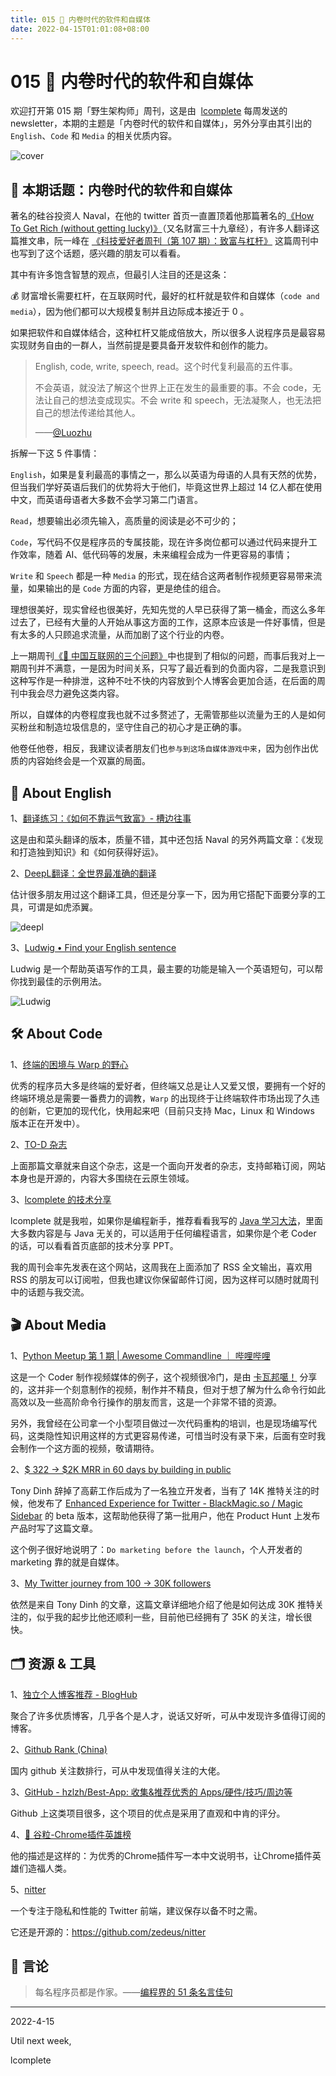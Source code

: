 ```yaml
---
title: 015 🍻 内卷时代的软件和自媒体
date: 2022-04-15T01:01:08+08:00
---
```


# 015 🍻 内卷时代的软件和自媒体

欢迎打开第 015 期「野生架构师」周刊，这是由  [lcomplete](https://twitter.com/lcomplete_wild) 每周发送的 newsletter，本期的主题是「内卷时代的软件和自媒体」，另外分享由其引出的 `English`、`Code` 和 `Media` 的相关优质内容。

![cover](./image/015/cover.jpg)

## 📝 本期话题：内卷时代的软件和自媒体

著名的硅谷投资人 Naval，在他的 twitter 首页一直置顶着他那篇著名的[《How To Get Rich (without getting lucky)》](https://twitter.com/naval/status/1002103360646823936)（又名财富三十九章经），有许多人翻译这篇推文串，阮一峰在 [《科技爱好者周刊（第 107 期）：致富与杠杆》](https://www.ruanyifeng.com/blog/2020/05/weekly-issue-107.html) 这篇周刊中也写到了这个话题，感兴趣的朋友可以看看。

其中有许多饱含智慧的观点，但最引人注目的还是这条：

💰 财富增长需要杠杆，在互联网时代，最好的杠杆就是软件和自媒体（`code and media`），因为他们都可以大规模复制并且边际成本接近于 0 。

如果把软件和自媒体结合，这种杠杆又能成倍放大，所以很多人说程序员是最容易实现财务自由的一群人，当然前提是要具备开发软件和创作的能力。

> English, code, write, speech, read。这个时代复利最高的五件事。
>
> 不会英语，就没法了解这个世界上正在发生的最重要的事。不会 code，无法让自己的想法变成现实。不会 write 和 speech，无法凝聚人，也无法把自己的想法传递给其他人。
>
> ——[@Luozhu](https://twitter.com/LuozhuZhang/status/1497968358813143047)

拆解一下这 5 件事情：

`English`，如果是复利最高的事情之一，那么以英语为母语的人具有天然的优势，但当我们学好英语后我们的优势将大于他们，毕竟这世界上超过 14 亿人都在使用中文，而英语母语者大多数不会学习第二门语言。

`Read`，想要输出必须先输入，高质量的阅读是必不可少的；

`Code`，写代码不仅是程序员的专属技能，现在许多岗位都可以通过代码来提升工作效率，随着 AI、低代码等的发展，未来编程会成为一件更容易的事情；

`Write` 和 `Speech` 都是一种 `Media` 的形式，现在结合这两者制作视频更容易带来流量，如果输出的是 `Code` 方面的内容，更是绝佳的组合。

理想很美好，现实曾经也很美好，先知先觉的人早已获得了第一桶金，而这么多年过去了，已经有大量的人开始从事这方面的工作，这原本应该是一件好事情，但是有太多的人只顾追求流量，从而加剧了这个行业的内卷。

上一期周刊[《🚮 中国互联网的三个问题》](http://weekly.codelc.com/issues/issue-1123870)中也提到了相似的问题，而事后我对上一期周刊并不满意，一是因为时间关系，只写了最近看到的负面内容，二是我意识到这种写作是一种排泄，这种不吐不快的内容放到个人博客会更加合适，在后面的周刊中我会尽力避免这类内容。

所以，自媒体的内卷程度我也就不过多赘述了，无需管那些以流量为王的人是如何买粉丝和制造垃圾信息的，坚守住自己的初心才是正确的事。

他卷任他卷，相反，我建议读者朋友们也`参与到这场自媒体游戏中来`，因为创作出优质的内容始终会是一个双赢的局面。

## 📖 About English

1、[翻译练习：《如何不靠运气致富》- 槽边往事](https://www.hecaitou.info/2020/09/blog-post_22.html)

这是由和菜头翻译的版本，质量不错，其中还包括 Naval 的另外两篇文章：《发现和打造独到知识》和《如何获得好运》。

2、[DeepL翻译：全世界最准确的翻译](https://www.deepl.com/translator)

估计很多朋友用过这个翻译工具，但还是分享一下，因为用它搭配下面要分享的工具，可谓是如虎添翼。

![deepl](./image/015/deepl.jpeg)

3、[Ludwig • Find your English sentence](https://ludwig.guru/)

Ludwig 是一个帮助英语写作的工具，最主要的功能是输入一个英语短句，可以帮你找到最佳的示例用法。

![Ludwig](./image/015/win.jpeg)

## 🛠 About Code

1、[终端的困境与 Warp 的野心](https://2d2d.io/s2/warp/)

优秀的程序员大多是终端的爱好者，但终端又总是让人又爱又恨，要拥有一个好的终端环境总是需要一番费力的调教，`Warp` 的出现终于让终端软件市场出现了久违的创新，它更加的现代化，快用起来吧（目前只支持 Mac，Linux 和 Windows 版本正在开发中）。

2、[TO-D 杂志](https://2d2d.io/)

上面那篇文章就来自这个杂志，这是一个面向开发者的杂志，支持邮箱订阅，网站本身也是开源的，内容大多围绕在云原生领域。

3、[lcomplete 的技术分享](https://tech.codelc.com/)

lcomplete 就是我啦，如果你是编程新手，推荐看看我写的 [Java 学习大法](https://tech.codelc.com/docs/java/java_study_way.html)，里面大多数内容是与 Java 无关的，可以适用于任何编程语言，如果你是个老 Coder 的话，可以看看首页底部的技术分享 PPT。

我的周刊会率先发表在这个网站，这周我在上面添加了 RSS 全文输出，喜欢用 RSS 的朋友可以订阅啦，但我也建议你保留邮件订阅，因为这样可以随时就周刊中的话题与我交流。

## 🎬 About Media

1、[Python Meetup 第 1 期 | Awesome Commandline ｜ 哔哩哔哩](https://www.bilibili.com/video/BV1BC4y147P6/)

这是一个 Coder 制作视频媒体的例子，这个视频很冷门，是由 [卡瓦邦噶！](https://www.kawabangga.com/talks) 分享的，这并非一个刻意制作的视频，制作并不精良，但对于想了解为什么命令行如此高效以及一些高阶命令行操作的朋友而言，这是一个非常不错的资源。

另外，我曾经在公司拿一个小型项目做过一次代码重构的培训，也是现场编写代码，这类隐性知识用这样的方式更容易传递，可惜当时没有录下来，后面有空时我会制作一个这方面的视频，敬请期待。

2、[$ 322 →  $2K MRR in 60 days by building in public](https://www.indiehackers.com/post/322-2k-mrr-in-60-days-by-building-in-public-7ba03e9e38)

Tony Dinh 辞掉了高薪工作后成为了一名独立开发者，当有了 14K 推特关注的时候，他发布了 [Enhanced Experience for Twitter - BlackMagic.so / Magic Sidebar](https://blackmagic.so/) 的 beta 版本，这帮助他获得了第一批用户，他在 Product Hunt 上发布产品时写了这篇文章。

这个例子很好地说明了：`Do marketing before the launch`，个人开发者的 marketing 靠的就是自媒体。

3、[My Twitter journey from 100 → 30K followers](https://tdinh.notion.site/My-Twitter-journey-from-100-30K-followers-498af3a642124927817247ca0ca4647f)

依然是来自 Tony Dinh 的文章，这篇文章详细地介绍了他是如何达成 30K 推特关注的，似乎我的起步比他还顺利一些，目前他已经拥有了 35K 的关注，增长很快。

## 🗂 资源 & 工具

1、[独立个人博客推荐 - BlogHub](https://bloghub.fun/)

聚合了许多优质博客，几乎各个是人才，说话又好听，可从中发现许多值得订阅的博客。

2、[Github Rank (China)](https://githubrank.com/)

国内 github 关注数排行，可从中发现值得关注的大佬。

3、[GitHub - hzlzh/Best-App: 收集&推荐优秀的 Apps/硬件/技巧/周边等](https://github.com/hzlzh/Best-App)

Github 上这类项目很多，这个项目的优点是采用了直观和中肯的评分。

4、[🌈 谷粒-Chrome插件英雄榜](https://github.com/zhaoolee/ChromeAppHeroes)

他的描述是这样的：为优秀的Chrome插件写一本中文说明书，让Chrome插件英雄们造福人类。

5、[nitter](https://nitter.net/)

一个专注于隐私和性能的 Twitter 前端，建议保存以备不时之需。

它还是开源的：<https://github.com/zedeus/nitter>

## 📜 言论

> 每名程序员都是作家。——[编程界的 51 条名言佳句](https://tech.codelc.com/docs/thinking/quotes.html)

---

2022-4-15

Util next week,

lcomplete